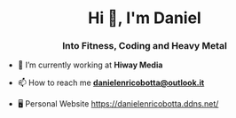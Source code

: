 <h1 align="center">Hi 👋, I'm Daniel</h1>
<h3 align="center">Into Fitness, Coding and Heavy Metal</h3>

- 🔭 I’m currently working at **Hiway Media**

- 📫 How to reach me **danielenricobotta@outlook.it**

- 🖥️ Personal Website https://danielenricobotta.ddns.net/ 
